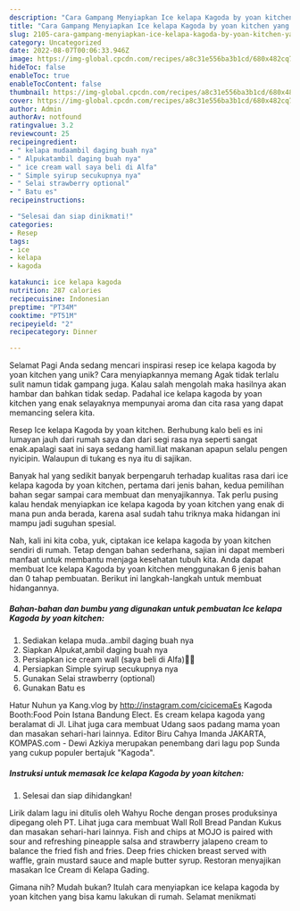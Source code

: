 ```yaml
---
description: "Cara Gampang Menyiapkan Ice kelapa Kagoda by yoan kitchen yang Lezat, Mantap"
title: "Cara Gampang Menyiapkan Ice kelapa Kagoda by yoan kitchen yang Lezat, Mantap"
slug: 2105-cara-gampang-menyiapkan-ice-kelapa-kagoda-by-yoan-kitchen-yang-lezat-mantap
category: Uncategorized
date: 2022-08-07T00:06:33.946Z
image: https://img-global.cpcdn.com/recipes/a8c31e556ba3b1cd/680x482cq70/ice-kelapa-kagoda-by-yoan-kitchen-foto-resep-utama.jpg
hideToc: false
enableToc: true
enableTocContent: false
thumbnail: https://img-global.cpcdn.com/recipes/a8c31e556ba3b1cd/680x482cq70/ice-kelapa-kagoda-by-yoan-kitchen-foto-resep-utama.jpg
cover: https://img-global.cpcdn.com/recipes/a8c31e556ba3b1cd/680x482cq70/ice-kelapa-kagoda-by-yoan-kitchen-foto-resep-utama.jpg
author: Admin
authorAv: notfound
ratingvalue: 3.2
reviewcount: 25
recipeingredient:
- " kelapa mudaambil daging buah nya"
- " Alpukatambil daging buah nya"
- " ice cream wall saya beli di Alfa"
- " Simple syirup secukupnya nya"
- " Selai strawberry optional"
- " Batu es"
recipeinstructions:

- "Selesai dan siap dinikmati!"
categories:
- Resep
tags:
- ice
- kelapa
- kagoda

katakunci: ice kelapa kagoda 
nutrition: 287 calories
recipecuisine: Indonesian
preptime: "PT34M"
cooktime: "PT51M"
recipeyield: "2"
recipecategory: Dinner

---
```



Selamat Pagi Anda sedang mencari inspirasi resep ice kelapa kagoda by yoan kitchen yang unik? Cara menyiapkannya memang Agak tidak terlalu sulit namun tidak gampang juga. Kalau salah mengolah maka hasilnya akan hambar dan bahkan tidak sedap. Padahal ice kelapa kagoda by yoan kitchen yang enak selayaknya mempunyai aroma dan cita rasa yang dapat memancing selera kita.


Resep Ice kelapa Kagoda by yoan kitchen. Berhubung kalo beli es ini lumayan jauh dari rumah saya dan dari segi rasa nya seperti sangat enak.apalagi saat ini saya sedang hamil.liat makanan apapun selalu pengen nyicipin. Walaupun di tukang es nya itu di sajikan.

Banyak hal yang sedikit banyak berpengaruh terhadap kualitas rasa dari ice kelapa kagoda by yoan kitchen, pertama dari jenis bahan, kedua pemilihan bahan segar sampai cara membuat dan menyajikannya. Tak perlu pusing kalau hendak menyiapkan ice kelapa kagoda by yoan kitchen yang enak di mana pun anda berada, karena asal sudah tahu triknya maka hidangan ini mampu jadi suguhan spesial.


Nah, kali ini kita coba, yuk, ciptakan ice kelapa kagoda by yoan kitchen sendiri di rumah. Tetap dengan bahan sederhana, sajian ini dapat memberi manfaat untuk membantu menjaga kesehatan tubuh kita. Anda dapat membuat Ice kelapa Kagoda by yoan kitchen menggunakan 6 jenis bahan dan 0 tahap pembuatan. Berikut ini langkah-langkah untuk membuat hidangannya.

<!--inarticleads1-->

##### Bahan-bahan dan bumbu yang digunakan untuk pembuatan Ice kelapa Kagoda by yoan kitchen:

1. Sediakan  kelapa muda..ambil daging buah nya
1. Siapkan  Alpukat,ambil daging buah nya
1. Persiapkan  ice cream wall (saya beli di Alfa)🤣🤣
1. Persiapkan  Simple syirup secukupnya nya
1. Gunakan  Selai strawberry (optional)
1. Gunakan  Batu es


Hatur Nuhun ya Kang.vlog by http://instagram.com/cicicemaEs Kagoda Booth:Food Poin Istana Bandung Elect. Es cream kelapa kagoda yang beralamat di Jl. Lihat juga cara membuat Udang saos padang mama yoan dan masakan sehari-hari lainnya. Editor Biru Cahya Imanda JAKARTA, KOMPAS.com - Dewi Azkiya merupakan penembang dari lagu pop Sunda yang cukup populer bertajuk &#34;Kagoda&#34;. 

<!--inarticleads2-->

##### Instruksi untuk memasak Ice kelapa Kagoda by yoan kitchen:


1. Selesai dan siap dihidangkan!

Lirik dalam lagu ini ditulis oleh Wahyu Roche dengan proses produksinya dipegang oleh PT. Lihat juga cara membuat Wall Roll Bread Pandan Kukus dan masakan sehari-hari lainnya. Fish and chips at MOJO is paired with sour and refreshing pineapple salsa and strawberry jalapeno cream to balance the fried fish and fries. Deep fries chicken breast served with waffle, grain mustard sauce and maple butter syrup. Restoran menyajikan masakan Ice Cream di Kelapa Gading. 

Gimana nih? Mudah bukan? Itulah cara menyiapkan ice kelapa kagoda by yoan kitchen yang bisa kamu lakukan di rumah. Selamat menikmati
